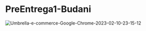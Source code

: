 # PreEntrega1-Budani

![Umbrella-e-commerce-Google-Chrome-2023-02-10-23-15-12](https://user-images.githubusercontent.com/21029510/218235562-ae86e086-ed83-45dc-9062-199a2e99d134.gif)

